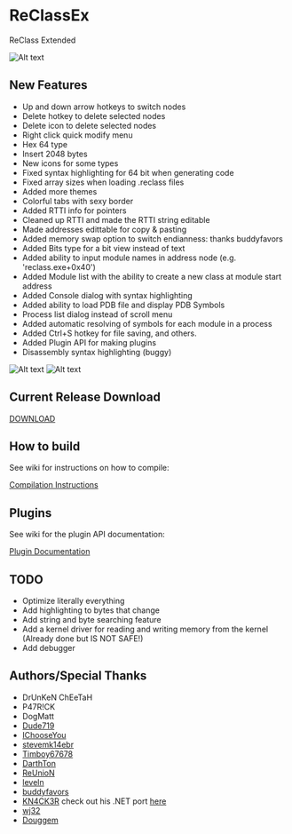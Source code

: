 # ReClassEx

ReClass Extended

![Alt text](https://i.gyazo.com/485c87c45a4eae9af08d5412c5844be3.png "ReClass")

## New Features
- Up and down arrow hotkeys to switch nodes
- Delete hotkey to delete selected nodes
- Delete icon to delete selected nodes
- Right click quick modify menu
- Hex 64 type
- Insert 2048 bytes
- New icons for some types
- Fixed syntax highlighting for 64 bit when generating code
- Fixed array sizes when loading .reclass files
- Added more themes
- Colorful tabs with sexy border
- Added RTTI info for pointers
- Cleaned up RTTI and made the RTTI string editable
- Made addresses edittable for copy & pasting
- Added memory swap option to switch endianness: thanks buddyfavors
- Added Bits type for a bit view instead of text
- Added ability to input module names in address node (e.g. 'reclass.exe+0x40')
- Added Module list with the ability to create a new class at module start address
- Added Console dialog with syntax highlighting
- Added ability to load PDB file and display PDB Symbols
- Process list dialog instead of scroll menu
- Added automatic resolving of symbols for each module in a process
- Added Ctrl+S hotkey for file saving, and others.
- Added Plugin API for making plugins
- Disassembly syntax highlighting (buggy)

![Alt text](http://i.imgur.com/W6ytfG6.png "Automatic symbol resolving")
![Alt text](http://i.imgur.com/hBNyEFG.png "ReClass")

## Current Release Download

[DOWNLOAD](https://github.com/dude719/Reclass-2016/releases)

## How to build

See wiki for instructions on how to compile:

[Compilation Instructions](https://github.com/dude719/Reclass-2016/wiki/Compiling-ReClass-2016)

## Plugins

See wiki for the plugin API documentation:

[Plugin Documentation](https://github.com/dude719/Reclass-2016/wiki/Creating-ReClass-plugins)

## TODO
- Optimize literally everything
- Add highlighting to bytes that change
- Add string and byte searching feature
- Add a kernel driver for reading and writing memory from the kernel (Already done but IS NOT SAFE!)
- Add debugger

## Authors/Special Thanks
- DrUnKeN ChEeTaH
- P47R!CK
- DogMatt
- [Dude719](https://github.com/dude719)
- [IChooseYou](https://github.com/IChooseYou)
- [stevemk14ebr](https://github.com/stevemk14ebr)
- [Timboy67678](https://github.com/Timboy67678)
- [DarthTon](https://github.com/DarthTon)
- [ReUnioN](https://github.com/ReUnioN)
- [leveln](https://github.com/levelnuc)
- [buddyfavors](https://github.com/buddyfavors)
- [KN4CK3R](https://github.com/KN4CK3R) check out his .NET port [here](https://github.com/KN4CK3R/ReClass.NET)
- [wj32](https://github.com/wj32)
- [Douggem](https://github.com/Douggem)
